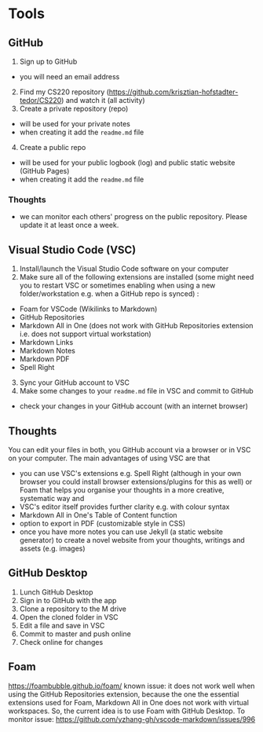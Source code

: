 # Tools 
## GitHub 
1. Sign up to GitHub
 - you will need an email address
2. Find my CS220 repository (https://github.com/krisztian-hofstadter-tedor/CS220) and watch it (all activity)
3. Create a private repository (repo)
  - will be used for your private notes
  - when creating it add the `readme.md` file
4. Create a public repo 
  - will be used for your public logbook (log) and public static website (GitHub Pages) 
  - when creating it add the `readme.md` file

### Thoughts
- we can monitor each others' progress on the public repository. Please update it at least once a week. <!-- TODO: make example repo for private and public. Perhaps show examples of sonic art students from ARU. -->

## Visual Studio Code (VSC)
1. Install/launch the Visual Studio Code software on your computer
2. Make sure all of the following extensions are installed (some might need you to restart VSC or sometimes enabling when using a new folder/workstation e.g. when a GitHub repo is synced) :
  - Foam for VSCode (Wikilinks to Markdown)
  - GitHub Repositories
  - Markdown All in One (does not work with GitHub Repositories extension i.e. does not support virtual workstation)
  - Markdown Links
  - Markdown Notes
  - Markdown PDF
  - Spell Right
3. Sync your GitHub account to VSC
4. Make some changes to your `readme.md` file in VSC and commit to GitHub
 - check your changes in your GitHub account (with an internet browser)
<!-- TODO: do we need another markdown extension instead of Markdown All in One when working in virtual workstation? probably not if the main function we use this for is shortcuts e.g. bold, italics-->
  
## Thoughts
You can edit your files in both, you GitHub account via a browser or in VSC on your computer. The main advantages of using VSC are that
 - you can use VSC's extensions e.g. Spell Right (although in your own browser you could install browser extensions/plugins for this as well) or Foam that helps you organise your thoughts in a more creative, systematic way and 
 - VSC's editor itself provides further clarity e.g. with colour syntax
 - Markdown All in One's Table of Content function
 - option to export in PDF (customizable style in CSS)
 - once you have more notes you can use Jekyll (a static website generator) to create a novel website from your thoughts, writings and assets (e.g. images)

## GitHub Desktop
1. Lunch GitHub Desktop
2. Sign in to GitHub with the app
3. Clone a repository to the M drive
4. Open the cloned folder in VSC
5. Edit a file and save in VSC
6. Commit to master and push online
7. Check online for changes

## Foam 
https://foambubble.github.io/foam/
known issue: it does not work well when using the GitHub Repositories extension, because the one the essential extensions used for Foam, Markdown All in One does not work with virtual workspaces. So, the current idea is to use Foam with GitHub Desktop. To monitor issue: https://github.com/yzhang-gh/vscode-markdown/issues/996
